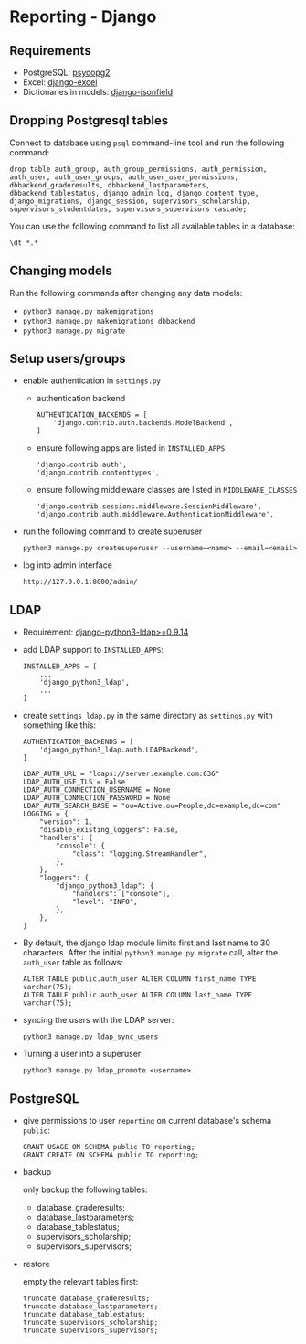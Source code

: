 Reporting - Django
==================

Requirements
------------

* PostgreSQL: [psycopg2](http://stackoverflow.com/questions/5394331/how-to-setup-postgresql-database-in-django/5421511#5421511)
* Excel: [django-excel](http://django-excel.readthedocs.io/en/latest/)
* Dictionaries in models: [django-jsonfield](https://github.com/bradjasper/django-jsonfield)

Dropping Postgresql tables
--------------------------

Connect to database using `psql` command-line tool and run the following command:

```
drop table auth_group, auth_group_permissions, auth_permission, auth_user, auth_user_groups, auth_user_user_permissions, dbbackend_graderesults, dbbackend_lastparameters, dbbackend_tablestatus, django_admin_log, django_content_type, django_migrations, django_session, supervisors_scholarship, supervisors_studentdates, supervisors_supervisors cascade;
```

You can use the following command to list all available tables in a database:

```
\dt *.*
```

Changing models
---------------

Run the following commands after changing any data models:

* `python3 manage.py makemigrations`
* `python3 manage.py makemigrations dbbackend`
* `python3 manage.py migrate`


Setup users/groups
------------------

* enable authentication in `settings.py`

  * authentication backend

    ```
	AUTHENTICATION_BACKENDS = [
		'django.contrib.auth.backends.ModelBackend',
	]
    ```
  * ensure following apps are listed in `INSTALLED_APPS`

    ```
    'django.contrib.auth',
    'django.contrib.contenttypes',
    ```

  * ensure following middleware classes are listed in `MIDDLEWARE_CLASSES`

    ```
    'django.contrib.sessions.middleware.SessionMiddleware',
    'django.contrib.auth.middleware.AuthenticationMiddleware',
    ```

* run the following command to create superuser

  ```
  python3 manage.py createsuperuser --username=<name> --email=<email>
  ```

* log into admin interface
  ```
  http://127.0.0.1:8000/admin/
  ```

LDAP
----

* Requirement: [django-python3-ldap>=0.9.14](https://github.com/etianen/django-python3-ldap)

* add LDAP support to `INSTALLED_APPS`:

  ```
  INSTALLED_APPS = [
      ...
      'django_python3_ldap',
      ...
  ]
  ```

* create `settings_ldap.py` in the same directory as `settings.py` with something like this:

  ```
  AUTHENTICATION_BACKENDS = [
      'django_python3_ldap.auth.LDAPBackend',
  ]

  LDAP_AUTH_URL = "ldaps://server.example.com:636"
  LDAP_AUTH_USE_TLS = False
  LDAP_AUTH_CONNECTION_USERNAME = None
  LDAP_AUTH_CONNECTION_PASSWORD = None
  LDAP_AUTH_SEARCH_BASE = "ou=Active,ou=People,dc=example,dc=com"
  LOGGING = {
      "version": 1,
      "disable_existing_loggers": False,
      "handlers": {
          "console": {
              "class": "logging.StreamHandler",
          },
      },
      "loggers": {
          "django_python3_ldap": {
              "handlers": ["console"],
              "level": "INFO",
          },
      },
  }
  ```

* By default, the django ldap module limits first and last name to 30 characters.
  After the initial `python3 manage.py migrate` call, alter the `auth_user` table
  as follows:

  ```
  ALTER TABLE public.auth_user ALTER COLUMN first_name TYPE varchar(75);
  ALTER TABLE public.auth_user ALTER COLUMN last_name TYPE varchar(75);
  ```

* syncing the users with the LDAP server:

  ```
  python3 manage.py ldap_sync_users
  ```

* Turning a user into a superuser:

  ```
  python3 manage.py ldap_promote <username>
  ```

PostgreSQL
----------

* give permissions to user `reporting` on current database's schema `public`:

  ```
  GRANT USAGE ON SCHEMA public TO reporting;
  GRANT CREATE ON SCHEMA public TO reporting;
  ```

* backup

  only backup the following tables:

  * database_graderesults;
  * database_lastparameters;
  * database_tablestatus;
  * supervisors_scholarship;
  * supervisors_supervisors;

* restore

  empty the relevant tables first:

  ```
  truncate database_graderesults;
  truncate database_lastparameters;
  truncate database_tablestatus;
  truncate supervisors_scholarship;
  truncate supervisors_supervisors;
  ```
